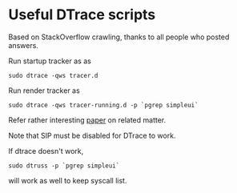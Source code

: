 # Useful DTrace scripts

Based on StackOverflow crawling, thanks to all people who posted
answers.

Run startup tracker as as
```console
sudo dtrace -qws tracer.d
```

Run render tracker as
```console
sudo dtrace -qws tracer-running.d -p `pgrep simpleui`
```

Refer rather interesting [paper](https://papers.put.as/papers/macosx/2009/Debugging-Cocoa-with-DTrace.pdf) on related matter.

Note that SIP must be disabled for DTrace to work.

If dtrace doesn't work,
```console
sudo dtruss -p `pgrep simpleui`
```
will work as well to keep syscall list.
